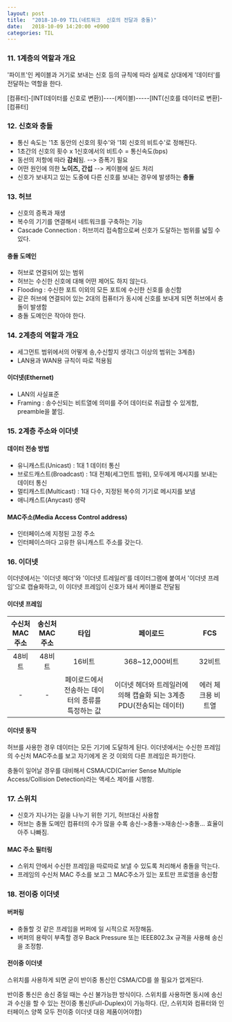 ```yaml
---
layout: post
title:  "2018-10-09 TIL(네트워크  신호의 전달과 충돌)"
date:   2018-10-09 14:20:00 +0900
categories: TIL
---
```



### 11. 1계층의 역할과 개요

'파이프'인 케이블과 거기로 보내는 신호 등의 규칙에 따라 실제로 상대에게 '데이터'를 전달하는 역할을 한다.

[컴퓨터]-[INT(데이터를 신호로 변환)]----(케이블)-----[INT(신호를 데이터로 변환]-[컴퓨터]


### 12. 신호와 충돌

- 통신 속도는 '1초 동안의 신호의 횟수'와 '1회 신호의 비트수'로 정해진다.
- 1초간의 신호의 횟수 x 1신호에서의 비트수 = 통신속도(bps)
- 동선의 저항에 따라 **감쇠**됨. --> 증폭기 필요
- 어떤 원인에 의한 **노이즈, 간섭** --> 케이블에 실드 처리
- 신호가 보내지고 있는 도중에 다른 신호를 보내는 경우에 발생하는 **충돌**


### 13. 허브

- 신호의 증폭과 재생
- 복수의 기기를 연결해서 네트워크를 구축하는 기능
- Cascade Connection : 허브끼리 접속함으로써 신호가 도달하는 범위를 넓힐 수 있다.

#### 충돌 도메인

- 허브로 연결되어 있는 범위
- 허브는 수신한 신호에 대해 어떤 제어도 하지 않는다.
- Flooding : 수신한 포트 이외의 모든 포트에 수신한 신호를 송신함
- 같은 허브에 연결되어 있는 2대의 컴퓨터가 동시에 신호를 보내게 되면 허브에서 충돌이 발생함
- 충돌 도메인은 작아야 한다.

### 14. 2계층의 역할과 개요

- 세그먼트 범위에서의 어떻게 송,수신할지 생각(그 이상의 범위는 3계층)
- LAN용과 WAN용 규칙이 따로 적용됨

#### 이더넷(Ethernet)

- LAN의 사실표준
- Framing : 송수신되는 비트열에 의미를 주어 데이터로 취급할 수 있게함, preamble을 붙임.


### 15. 2계층 주소와 이더넷

#### 데이터 전송 방법

- 유니캐스트(Unicast) : 1대 1 데이터 통신
- 브로드캐스트(Broadcast) : 1대 전체(세그먼트 범위), 모두에게 메시지를 보내는 데이터 통신
- 멀티캐스트(Multicast) : 1대 다수, 지정된 복수의 기기로 메시지를 보냄
- 애니캐스트(Anycast) 생략

#### MAC주소(Media Access Control address)

- 인터페이스에 지정된 고정 주소
- 인터페이스마다 고유한 유니캐스트 주소를 갖는다.

### 16. 이더넷

이더넷에서는 '이더넷 헤더'와 '이더넷 트레일러'를 데이터그램에 붙여서 '이더넷 프레임'으로 캡슐화하고, 이 이더넷 프레임이 신호가 돼서 케이블로 전달됨

#### 이더넷 프레임

|수신처 <br>MAC 주소|송신처 <br>MAC 주소|타입|페이로드|FCS|
|:-:|:-:|:-:|:-:|:-:|
|48비트|48비트|16비트|368~12,000비트|32비트|
|-|-|페이로드에서 전송하는 데이터의 종류를 특정하는 값|이더넷 헤더와 트레일러에 의해 캡슐화 되는 3계층 PDU(전송되는 데이터)|에러 체크용 비트열|

#### 이더넷 동작

허브를 사용한 경우 데이터는 모든 기기에 도달하게 된다. 이더넷에서는 수신한 프레임의 수신처 MAC주소를 보고 자기에게 온 것 이외의 다른 프레임은 파기한다. 

충돌이 일어날 경우를 대비해서 CSMA/CD(Carrier Sense Multiple Access/Collision Detection)라는 액세스 제어를 시행함. 

### 17. 스위치

- 신호가 지나가는 길을 나누기 위한 기기, 허브대신 사용함
- 허브는 충돌 도메인 컴퓨터의 수가 많을 수록 송신->충돌->재송신->충돌... 효율이 아주 나빠짐.

#### MAC 주소 필터링

- 스위치 안에서 수신한 프레임을 따로따로 보낼 수 있도록 처리해서 충돌을 막는다.
- 프레임의 수신처 MAC 주소를 보고 그 MAC주소가 있는 포트만 프로엠을 송신함



### 18. 전이중 이더넷

#### 버퍼링
 - 충돌할 것 같은 프레임을 버퍼에 일 시적으로 저장해둠.
 - 버퍼의 용략이 부족할 경우 Back Pressure 또는 IEEE802.3x 규격을 사용해 송신을 조정함.

#### 전이중 이더넷

스위치를 사용하게 되면 굳이 반이중 통신인 CSMA/CD를 쓸 필요가 없게된다.

반이중 통신은 송신 중일 때는 수신 불가능한 방식이다. 스위치를 사용하면 동시에 송신과 수신을 할 수 있는 전이중 통신(Full-Duplex)이 가능하다. (단, 스위치와 컴퓨터와 인터페이스 양쪽 모두 전이중 이더넷 대응 제품이어야함)


 
 
 
 
 

